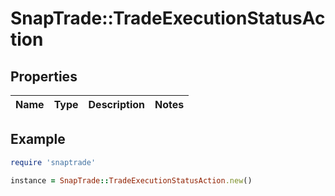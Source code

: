 # SnapTrade::TradeExecutionStatusAction

## Properties

| Name | Type | Description | Notes |
| ---- | ---- | ----------- | ----- |

## Example

```ruby
require 'snaptrade'

instance = SnapTrade::TradeExecutionStatusAction.new()
```

